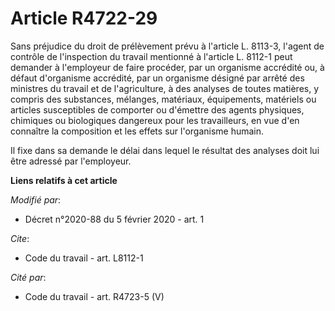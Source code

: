 # Article R4722-29

Sans préjudice du droit de prélèvement prévu à l'article L. 8113-3, l'agent de contrôle de l'inspection du travail mentionné
à l'article L. 8112-1 peut demander à l'employeur de faire procéder, par un organisme accrédité ou, à défaut d'organisme
accrédité, par un organisme désigné par arrêté des ministres du travail et de l'agriculture, à des analyses de toutes
matières, y compris des substances, mélanges, matériaux, équipements, matériels ou articles susceptibles de comporter ou
d'émettre des agents physiques, chimiques ou biologiques dangereux pour les travailleurs, en vue d'en connaître la
composition et les effets sur l'organisme humain. 

Il fixe dans sa demande le délai dans lequel le résultat des analyses doit lui être adressé par l'employeur.

**Liens relatifs à cet article**

_Modifié par_:

  - Décret n°2020-88 du 5 février 2020 - art. 1

_Cite_:

  - Code du travail - art. L8112-1

_Cité par_:

  - Code du travail - art. R4723-5 (V)
